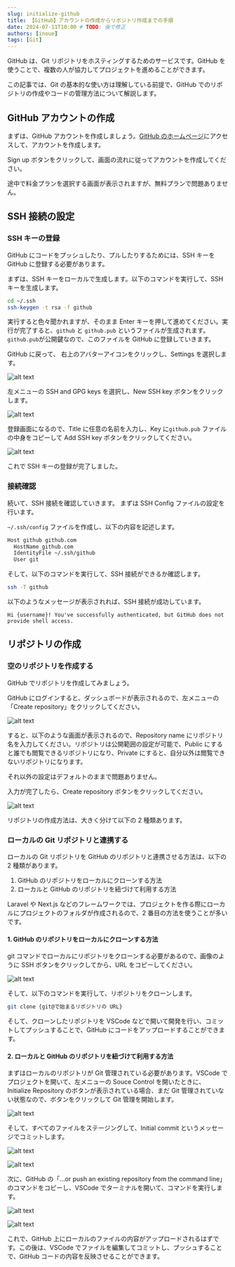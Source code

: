 ```yaml
---
slug: initialize-github
title: 【GitHub】アカウントの作成からリポジトリ作成までの手順
date: 2024-07-11T10:00 # TODO: 後で修正
authors: [inoue]
tags: [Git]
---
```


GitHub は、Git リポジトリをホスティングするためのサービスです。GitHub を使うことで、複数の人が協力してプロジェクトを進めることができます。

この記事では、Git の基本的な使い方は理解している前提で、GitHub でのリポジトリの作成やコードの管理方法について解説します。

## GitHub アカウントの作成

まずは、GitHub アカウントを作成しましょう。[GitHub のホームページ](https://github.com/)にアクセスして、アカウントを作成します。

Sign up ボタンをクリックして、画面の流れに従ってアカウントを作成してください。

途中で料金プランを選択する画面が表示されますが、無料プランで問題ありません。

## SSH 接続の設定

### SSH キーの登録

GitHub にコードをプッシュしたり、プルしたりするためには、SSH キーを GitHub に登録する必要があります。

まずは、SSH キーをローカルで生成します。以下のコマンドを実行して、SSH キーを生成します。

```bash
cd ~/.ssh
ssh-keygen -t rsa -f github
```

実行すると色々聞かれますが、そのまま Enter キーを押して進めてください。実行が完了すると、`github` と `github.pub` というファイルが生成されます。`github.pub`が公開鍵なので、このファイルを GitHub に登録していきます。

GitHub に戻って、 右上のアバターアイコンをクリックし、Settings を選択します。

![alt text](settings.png)

左メニューの SSH and GPG keys を選択し、New SSH key ボタンをクリックします。

![alt text](new-ssh-key.png)

登録画面になるので、Title に任意の名前を入力し、Key に`github.pub` ファイルの中身をコピーして Add SSH key ボタンをクリックしてください。

![alt text](add-new-ssh-key.png)

これで SSH キーの登録が完了しました。

### 接続確認

続いて、SSH 接続を確認していきます。
まずは SSH Config ファイルの設定を行います。

`~/.ssh/config` ファイルを作成し、以下の内容を記述します。

```bash
Host github github.com
  HostName github.com
  IdentityFile ~/.ssh/github
  User git
```

そして、以下のコマンドを実行して、SSH 接続ができるか確認します。

```bash
ssh -T github
```

以下のようなメッセージが表示されれば、SSH 接続が成功しています。

```
Hi {username}! You've successfully authenticated, but GitHub does not provide shell access.
```

## リポジトリの作成

### 空のリポジトリを作成する

GitHub でリポジトリを作成してみましょう。

GitHub にログインすると、ダッシュボードが表示されるので、左メニューの「Create repository」をクリックしてください。

![alt text](dashboard.png)

すると、以下のような画面が表示されるので、Repository name にリポジトリ名を入力してください。リポジトリは公開範囲の設定が可能で、Public にすると誰でも閲覧できるリポジトリになり、Private にすると、自分以外は閲覧できないリポジトリになります。

それ以外の設定はデフォルトのままで問題ありません。

入力が完了したら、Create repository ボタンをクリックしてください。

![alt text](create-repository.png)

リポジトリの作成方法は、大きく分けて以下の 2 種類あります。

### ローカルの Git リポジトリと連携する

ローカルの Git リポジトリを GitHub のリポジトリと連携させる方法は、以下の 2 種類があります。

1. GitHub のリポジトリをローカルにクローンする方法
2. ローカルと GitHub のリポジトリを紐づけて利用する方法

Laravel や Next.js などのフレームワークでは、プロジェクトを作る際にローカルにプロジェクトのフォルダが作成されるので、2 番目の方法を使うことが多いです。

#### 1. GitHub のリポジトリをローカルにクローンする方法

git コマンドでローカルにリポジトリをクローンする必要があるので、画像のように SSH ボタンをクリックしてから、URL をコピーしてください。

![alt text](copy-ssh-url.png)

そして、以下のコマンドを実行して、リポジトリをクローンします。

```bash
git clone {git@で始まるリポジトリの URL}
```

そして、クローンしたリポジトリを VSCode などで開いて開発を行い、コミットしてプッシュすることで、GitHub にコードをアップロードすることができます。

#### 2. ローカルと GitHub のリポジトリを紐づけて利用する方法

まずはローカルのリポジトリが Git 管理されている必要があります。VSCode でプロジェクトを開いて、左メニューの Souce Control を開いたときに、Initialize Repository のボタンが表示されている場合、まだ Git 管理されていない状態なので、ボタンをクリックして Git 管理を開始します。

![alt text](initialize-repository.png)

そして、すべてのファイルをステージングして、Initial commit というメッセージでコミットします。

![alt text](staging.png)

![alt text](commit.png)

次に、GitHub の「...or push an existing repository from the command line」のコマンドをコピーし、VSCode でターミナルを開いて、コマンドを実行します。

![alt text](copy-existing-repository-command.png)

![alt text](vscode-terminal.png)

これで、GitHub 上にローカルのファイルの内容がアップロードされるはずです。この後は、VSCode でファイルを編集してコミットし、プッシュすることで、GitHub コードの内容を反映させることができます。
